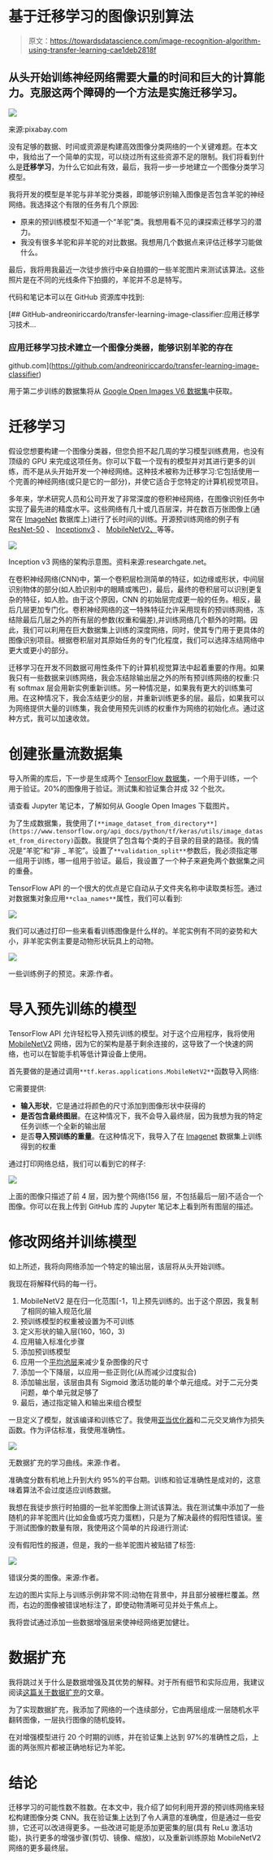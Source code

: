 # 基于迁移学习的图像识别算法

> 原文：<https://towardsdatascience.com/image-recognition-algorithm-using-transfer-learning-cae1deb2818f>

## 从头开始训练神经网络需要大量的时间和巨大的计算能力。克服这两个障碍的一个方法是实施迁移学习。

![](img/9263f8e616911d29611f6e5ae531338c.png)

来源:pixabay.com

没有足够的数据、时间或资源是构建高效图像分类网络的一个关键难题。在本文中，我给出了一个简单的实现，可以绕过所有这些资源不足的限制。我们将看到什么是**迁移学习**，为什么它如此有效，最后，我将一步一步地建立一个图像分类学习模型。

我将开发的模型是羊驼与非羊驼分类器，即能够识别输入图像是否包含羊驼的神经网络。我选择这个有限的任务有几个原因:

*   原来的预训练模型不知道一个“羊驼”类。我想用看不见的课探索迁移学习的潜力。
*   我没有很多羊驼和非羊驼的对比数据。我想用几个数据点来评估迁移学习能做什么。

最后，我将用我最近一次徒步旅行中亲自拍摄的一些羊驼图片来测试该算法。这些照片是在不同的光线条件下拍摄的，羊驼并不总是特写。

代码和笔记本可以在 GitHub 资源库中找到:

[](https://github.com/andreoniriccardo/transfer-learning-image-classifier) [## GitHub-andreoniriccardo/transfer-learning-image-classifier:应用迁移学习技术…

### 应用迁移学习技术建立一个图像分类器，能够识别羊驼的存在

github.com](https://github.com/andreoniriccardo/transfer-learning-image-classifier) 

用于第二步训练的数据集将从 [Google Open Images V6 数据集](https://storage.googleapis.com/openimages/web/index.html)中获取。

# 迁移学习

假设您想要构建一个图像分类器，但您负担不起几周的学习模型训练费用，也没有顶级的 GPU 来完成这项任务。你可以下载一个现有的模型并对其进行更多的训练，而不是从头开始开发一个神经网络。这种技术被称为迁移学习:它包括使用一个完善的神经网络(或只是它的一部分)，并使它适合于您特定的计算机视觉项目。

多年来，学术研究人员和公司开发了非常深度的卷积神经网络，在图像识别任务中实现了最先进的精度水平。这些网络有几十或几百层深，并在数百万张图像上(通常在 [ImageNet](http://www.image-net.org) 数据库上)进行了长时间的训练。开源预训练网络的例子有 [ResNet-50](https://it.mathworks.com/help/deeplearning/ref/resnet50.html;jsessionid=37e5bb644ba7f69589be2613b4d3) 、 [Inceptionv3](https://en.wikipedia.org/wiki/Inceptionv3) 、 [MobileNetV2、](https://arxiv.org/abs/1801.04381)等等。

![](img/f56db7eda0bd042cdc862d88294b7708.png)

Inception v3 网络的架构示意图。资料来源:researchgate.net。

在卷积神经网络(CNN)中，第一个卷积层检测简单的特征，如边缘或形状，中间层识别物体的部分(如人脸识别中的眼睛或嘴巴)，最后，最终的卷积层可以识别更复杂的特征，如人脸。由于这个原因，CNN 的初始层完成更一般的任务。相反，最后几层更加专门化。卷积神经网络的这一特殊特征允许采用现有的预训练网络，冻结除最后几层之外的所有层的参数(权重和偏差),并训练网络几个额外的时期。因此，我们可以利用在巨大数据集上训练的深度网络，同时，使其专门用于更具体的图像识别项目。根据卷积层对其原始任务的专门化程度，我们可以选择冻结网络中更大或更小的部分。

迁移学习在开发不同数据可用性条件下的计算机视觉算法中起着重要的作用。如果我只有一些数据来训练网络，我会冻结除输出层之外的所有预训练网络的权重:只有 softmax 层会用新实例重新训练。另一种情况是，如果我有更大的训练集可用。在这种情况下，我会冻结更少的层，并重新训练更多的层。最后，如果我可以为网络提供大量的训练集，我会使用预先训练的权重作为网络的初始化点。通过这种方式，我可以加速收敛。

# 创建张量流数据集

导入所需的库后，下一步是生成两个 [TensorFlow 数据集](https://www.tensorflow.org/api_docs/python/tf/data/Dataset)，一个用于训练，一个用于验证。20%的图像用于验证。测试集和验证集合并成 32 个批次。

请查看 Jupyter 笔记本，了解如何从 Google Open Images 下载图片。

为了生成数据集，我使用了`[**image_dataset_from_directory**](https://www.tensorflow.org/api_docs/python/tf/keras/utils/image_dataset_from_directory)`函数。我提供了包含每个类的子目录的目录的路径。我的情况是“羊驼”和“非 _ 羊驼”。设置了`**validation_split**`参数后，我必须指定哪一组用于训练，哪一组用于验证。最后，我设置了一个种子来避免两个数据集之间的重叠。

TensorFlow API 的一个很大的优点是它自动从子文件夹名称中读取类标签。通过对数据集对象应用`**claa_names**`属性，我们可以看到:

![](img/034ac5f3d0ea810f189a076aa72e6c32.png)

我们可以通过打印一些来看看训练图像是什么样的。羊驼实例有不同的姿势和大小，非羊驼实例主要是动物形状玩具上的动物。

![](img/a2ed1bc07fc2a23f2892a7c782990513.png)

一些训练例子的预览。来源:作者。

# 导入预先训练的模型

TensorFlow API 允许轻松导入预先训练的模型。对于这个应用程序，我将使用 [MobileNetV2](https://arxiv.org/abs/1801.04381) 网络，因为它的架构是基于剩余连接的，这导致了一个快速的网络，也可以在智能手机等低计算设备上使用。

首先要做的是通过调用`**tf.keras.applications.MobileNetV2**`函数导入网络:

它需要提供:

*   **输入形状**，它是通过将颜色的尺寸添加到图像形状中获得的
*   **是否包含最终图层**。在这种情况下，我不会导入最终层，因为我想为我的特定任务训练一个全新的输出层
*   是否**导入预训练的重量**。在这种情况下，我导入了在 [Imagenet](https://www.image-net.org/) 数据集上训练得到的权重

通过打印网络总结，我们可以看到它的样子:

![](img/ef4f8037aa3a059d941651aac3bb2606.png)

上面的图像只描述了前 4 层，因为整个网络(156 层，不包括最后一层)不适合一个图像。你可以在我上传到 GitHub 库的 Jupyter 笔记本上看到所有图层的描述。

# 修改网络并训练模型

如上所述，我将向网络添加一个特定的输出层，该层将从头开始训练。

我现在将解释代码的每一行。

1.  MobileNetV2 是在归一化范围[-1，1]上预先训练的。出于这个原因，我复制了相同的输入规范化层
2.  预训练模型的权重被设置为不可训练
3.  定义形状的输入层(160，160，3)
4.  应用输入标准化步骤
5.  添加预训练模型
6.  应用一个[平均池层](https://www.tensorflow.org/api_docs/python/tf/keras/layers/GlobalAveragePooling2D)来减少复杂图像的尺寸
7.  添加一个下降层，以应用一些正则化(从而减少过度拟合)
8.  添加输出层，该层由具有 Sigmoid 激活功能的单个单元组成。对于二元分类问题，单个单元就足够了
9.  最后，通过指定输入和输出来组合模型

一旦定义了模型，就该编译和训练它了。我使用[亚当优化器](https://www.tensorflow.org/api_docs/python/tf/keras/optimizers/Adam)和二元交叉熵作为损失函数。作为评估标准，我使用准确性。

![](img/77747e7b383d2d2faeb5ded1ef2b4a22.png)

无数据扩充的学习曲线。来源:作者。

准确度分数有机地上升到大约 95%的平台期。训练和验证准确性是成对的，这意味着算法不会过度适应训练数据。

我想在我徒步旅行时拍摄的一批羊驼图像上测试该算法。我在测试集中添加了一些随机的非羊驼图片(比如金鱼或巧克力蛋糕)，只是为了解决最终的假阳性错误。鉴于测试图像的数量有限，我使用这个简单的片段进行测试:

没有假阳性的报道，但是，我的一些羊驼图片被贴错了标签:

![](img/c76c1f0e056aee6ea38e21034135d33c.png)

错误分类的图像。来源:作者。

左边的图片实际上与训练示例非常不同:动物在背景中，并且部分被栅栏覆盖。然而，右边的图像被错误地标注了，即使动物清晰可见并处于焦点上。

我将尝试通过添加一些数据增强层来使神经网络更加健壮。

# 数据扩充

我将跳过关于什么是数据增强及其优势的解释。对于所有细节和实际应用，我建议阅读[这篇关于数据扩充](/generating-synthetic-data-to-train-an-ocr-learning-algorithm-4889f443fe92)的文章。

为了实现数据扩充，我添加了网络的一个连续部分，它由两层组成:一层随机水平翻转图像，一层执行图像的随机旋转。

在对增强模型进行 20 个时期的训练，并在验证集上达到 97%的准确性之后，上面的两张照片都被正确地标记为羊驼。

# 结论

迁移学习的可能性数不胜数。在本文中，我介绍了如何利用开源的预训练网络来轻松构建图像分类 CNN。我在验证集上达到了令人满意的准确度，但是通过一些安排，它还可以改进得更多。一些改进可能是添加更密集的层(具有 ReLu 激活功能)，执行更多的增强步骤(剪切、镜像、缩放)，以及重新训练原始 MobileNetV2 网络的更多最终层。